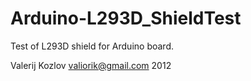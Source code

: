 Arduino-L293D_ShieldTest
========================

Test of L293D shield for Arduino board.

Valerij Kozlov
valiorik@gmail.com
2012
